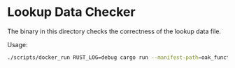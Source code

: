 # Lookup Data Checker

The binary in this directory checks the correctness of the lookup data file.

Usage:

```bash
./scripts/docker_run RUST_LOG=debug cargo run --manifest-path=oak_functions/lookup_data_checker/Cargo.toml -- --file-path=weather_data_file
```
